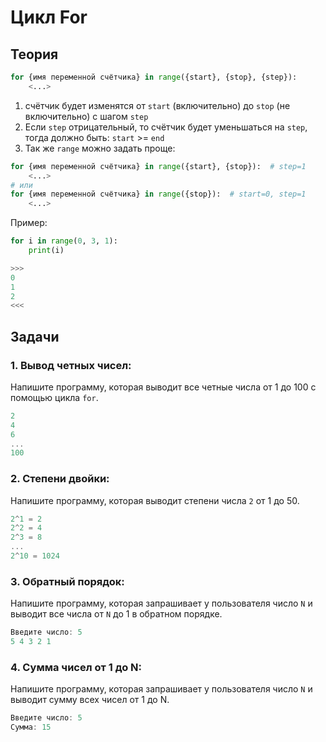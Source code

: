 # Цикл For
## Теория
```python
for {имя переменной счётчика} in range({start}, {stop}, {step}):
	<...>
```
1. счётчик будет изменятся от `start` (включительно) до `stop` (не включительно) с шагом `step`
2. Если `step` отрицательный, то счётчик будет уменьшаться на `step`, тогда должно быть: `start` >= `end`
3. Так же `range` можно задать проще:
```python
for {имя переменной счётчика} in range({start}, {stop}):  # step=1
	<...>
# или
for {имя переменной счётчика} in range({stop}):  # start=0, step=1
	<...>
```

Пример:
```python
for i in range(0, 3, 1):
	print(i)
```
```cpp
>>>
0
1
2
<<<
```

## Задачи
### 1. Вывод четных чисел:
Напишите программу, которая выводит все четные числа от 1 до 100 с помощью цикла `for`.
```cpp
2
4
6
...
100
```

### 2. Степени двойки:
Напишите программу, которая выводит степени числа `2` от 1 до 50.
```cpp
2^1 = 2
2^2 = 4
2^3 = 8
...
2^10 = 1024
```

### 3. Обратный порядок:
Напишите программу, которая запрашивает у пользователя число `N` и выводит все числа от `N` до 1 в обратном порядке.
```cpp
Введите число: 5
5 4 3 2 1
```

### 4.  Сумма чисел от 1 до N:
Напишите программу, которая запрашивает у пользователя число `N` и выводит сумму всех чисел от 1 до N.
```cpp
Введите число: 5
Сумма: 15
```